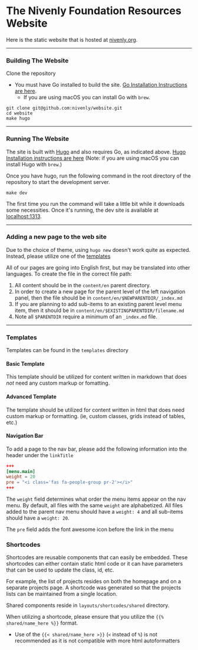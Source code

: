 # The Nivenly Foundation Resources Website

Here is the static website that is hosted at [nivenly.org](https://nivenly.org).

---

### Building The Website

Clone the repository

- You must have Go installed to build the site.
  [Go Installation Instructions are here](https://go.dev/doc/install).
  - If you are using macOS you can install Go with `brew`.

```
git clone git@github.com:nivenly/website.git
cd website
make hugo
```

---

### Running The Website

The site is built with [Hugo](https://gohugo.io/) and also requires Go, as indicated above. [Hugo Installation instructions are
here](https://gohugo.io/installation/) (Note: if you
are using macOS you can install Hugo with `brew`.)

Once you have hugo, run the following command in the root directory of the repository to start the development server.

```
make dev
```

The first time you run the command will take a little bit while it downloads some necessities. Once it's running, the dev site is available at [localhost:1313](http://localhost:1313/).

---

### Adding a new page to the web site

Due to the choice of theme, using `hugo new` doesn't work quite as expected.
Instead, please utilize one of the [templates](#templates)

All of our pages are going into English first, but may be
translated into other languages. To create the file in the correct
file path:

1. All content should be in the `content/en`
   parent directory.
1. In order to create a new page for the parent level of the
   left navigation panel, then the file should be in
   `content/en/$NEWPARENTDIR/_index.md`
1. If you are planning to add sub-items to an existing parent
   level menu item, then it should be in
   `content/en/$EXISTINGPARENTDIR/filename.md`
1. Note all `$PARENTDIR` require a minimum of an `_index.md` file.

---

### Templates
Templates can be found in the `templates` directory
#### Basic Template
This template should be utilized for content written in markdown that does _not_ need any custom markup or fomatting.

#### Advanced Template
The template should be utilized for content written in html that does need custom markup or formatting. (ie, custom classes, grids instead of tables, etc.)

#### Navigation Bar
To add a page to the nav bar, please add the following information into the header under the `linkTitle`

```toml
+++
[menu.main]
weight = 20
pre = "<i class='fas fa-people-group pr-2'></i>"
+++
```
The `weight` field determines what order the menu items appear on the
nav menu. By default, all files with the same `weight` are
alphabetized. All files added to the parent nav menu should have a
`weight: 4` and all sub-items should have a `weight: 20`.

The `pre` field adds the font awesome icon before the link in the menu

### Shortcodes

Shortcodes are reusable components that can easily be embedded. These shortcodes can either contain static html code or it can have parameters that can be used to update the class, id, etc.

For example, the list of projects resides on both the homepage and on a separate projects page. A shortcode was generated so that the projects lists can be maintained from a single location.

Shared components reside in `layouts/shortcodes/shared` directory.

When utilizing a shortcode, please ensure that you utilize the `{{% shared/name_here %}}` format.
- Use of the `{{< shared/name_here >}}` (`<` instead of `%`) is not recommended as it is not compatible with more html autoformatters